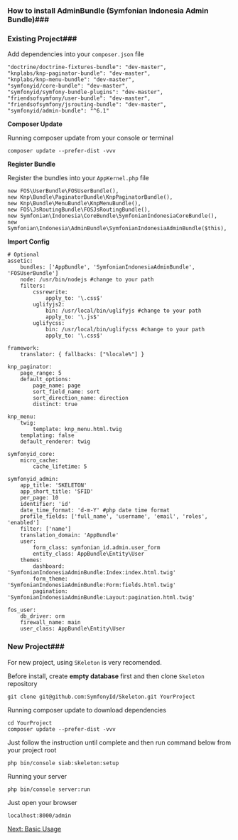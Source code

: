### How to install AdminBundle (Symfonian Indonesia Admin Bundle)###

### Existing Project###

Add dependencies into your `composer.json` file

```lang=json
"doctrine/doctrine-fixtures-bundle": "dev-master",
"knplabs/knp-paginator-bundle": "dev-master",
"knplabs/knp-menu-bundle": "dev-master",
"symfonyid/core-bundle": "dev-master",
"symfonyid/symfony-bundle-plugins": "dev-master",
"friendsofsymfony/user-bundle": "dev-master",
"friendsofsymfony/jsrouting-bundle": "dev-master",
"symfonyid/admin-bundle": "^6.1"
```

**Composer Update**

Running composer update from your console or terminal

```lang=shell
composer update --prefer-dist -vvv
```

**Register Bundle**

Register the bundles into your `AppKernel.php` file

```lang=php
new FOS\UserBundle\FOSUserBundle(),
new Knp\Bundle\PaginatorBundle\KnpPaginatorBundle(),
new Knp\Bundle\MenuBundle\KnpMenuBundle(),
new FOS\JsRoutingBundle\FOSJsRoutingBundle(),
new Symfonian\Indonesia\CoreBundle\SymfonianIndonesiaCoreBundle(),
new Symfonian\Indonesia\AdminBundle\SymfonianIndonesiaAdminBundle($this),
```

**Import Config**

```lang=yml
# Optional
assetic:
    bundles: ['AppBundle', 'SymfonianIndonesiaAdminBundle', 'FOSUserBundle']
    node: /usr/bin/nodejs #change to your path
    filters:
        cssrewrite:
            apply_to: '\.css$'
        uglifyjs2:
            bin: /usr/local/bin/uglifyjs #change to your path
            apply_to: '\.js$'
        uglifycss:
            bin: /usr/local/bin/uglifycss #change to your path
            apply_to: '\.css$'

framework:
    translator: { fallbacks: ["%locale%"] }

knp_paginator:
    page_range: 5
    default_options:
        page_name: page
        sort_field_name: sort
        sort_direction_name: direction
        distinct: true

knp_menu:
    twig:
        template: knp_menu.html.twig
    templating: false
    default_renderer: twig

symfonyid_core:
    micro_cache:
        cache_lifetime: 5

symfonyid_admin:
    app_title: 'SKELETON'
    app_short_title: 'SFID'
    per_page: 10
    identifier: 'id'
    date_time_format: 'd-m-Y' #php date time format
    profile_fields: ['full_name', 'username', 'email', 'roles', 'enabled']
    filter: ['name']
    translation_domain: 'AppBundle'
    user:
        form_class: symfonian_id.admin.user_form
        entity_class: AppBundle\Entity\User
    themes:
        dashboard: 'SymfonianIndonesiaAdminBundle:Index:index.html.twig'
        form_theme: 'SymfonianIndonesiaAdminBundle:Form:fields.html.twig'
        pagination: 'SymfonianIndonesiaAdminBundle:Layout:pagination.html.twig'

fos_user:
    db_driver: orm
    firewall_name: main
    user_class: AppBundle\Entity\User
```

### New Project###

For new project, using `SKeleton` is very recomended.

Before install, create **empty database** first and then clone `Skeleton` repository

```lang=shell
git clone git@github.com:SymfonyId/Skeleton.git YourProject
```

Running composer update to download dependencies

```lang=shell
cd YourProject
composer update --prefer-dist -vvv
```

Just follow the instruction until complete and then run command below from your project root

```lang=shell
php bin/console siab:skeleton:setup
```

Running your server

```lang=shell
php bin/console server:run
```

Just open your browser

```lang=shell
localhost:8000/admin
```

[Next: Basic Usage](basic_usage.md)